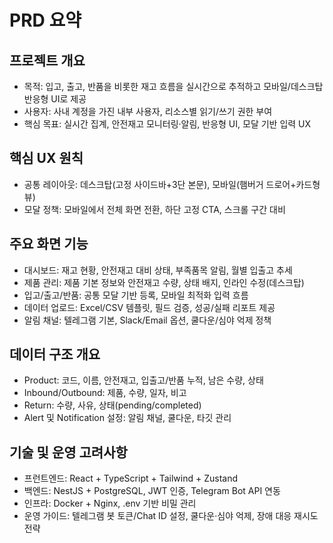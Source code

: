 # PRD 요약

## 프로젝트 개요

- 목적: 입고, 출고, 반품을 비롯한 재고 흐름을 실시간으로 추적하고 모바일/데스크탑 반응형 UI로 제공
- 사용자: 사내 계정을 가진 내부 사용자, 리소스별 읽기/쓰기 권한 부여
- 핵심 목표: 실시간 집계, 안전재고 모니터링·알림, 반응형 UI, 모달 기반 입력 UX

## 핵심 UX 원칙

- 공통 레이아웃: 데스크탑(고정 사이드바+3단 본문), 모바일(햄버거 드로어+카드형 뷰)
- 모달 정책: 모바일에서 전체 화면 전환, 하단 고정 CTA, 스크롤 구간 대비

## 주요 화면 기능

- 대시보드: 재고 현황, 안전재고 대비 상태, 부족품목 알림, 월별 입출고 추세
- 제품 관리: 제품 기본 정보와 안전재고 수량, 상태 배지, 인라인 수정(데스크탑)
- 입고/출고/반품: 공통 모달 기반 등록, 모바일 최적화 입력 흐름
- 데이터 업로드: Excel/CSV 템플릿, 필드 검증, 성공/실패 리포트 제공
- 알림 채널: 텔레그램 기본, Slack/Email 옵션, 쿨다운/심야 억제 정책

## 데이터 구조 개요

- Product: 코드, 이름, 안전재고, 입출고/반품 누적, 남은 수량, 상태
- Inbound/Outbound: 제품, 수량, 일자, 비고
- Return: 수량, 사유, 상태(pending/completed)
- Alert 및 Notification 설정: 알림 채널, 쿨다운, 타깃 관리

## 기술 및 운영 고려사항

- 프런트엔드: React + TypeScript + Tailwind + Zustand
- 백엔드: NestJS + PostgreSQL, JWT 인증, Telegram Bot API 연동
- 인프라: Docker + Nginx, .env 기반 비밀 관리
- 운영 가이드: 텔레그램 봇 토큰/Chat ID 설정, 쿨다운·심야 억제, 장애 대응 재시도 전략
